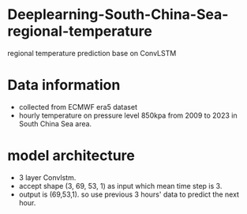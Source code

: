 # Deeplearning-South-China-Sea-regional-temperature
regional temperature prediction base on ConvLSTM
# Data information
- collected from ECMWF era5 dataset
- hourly temperature on pressure level 850kpa from 2009 to 2023 in South China Sea area.
# model architecture
- 3 layer Convlstm.
- accept shape (3, 69, 53, 1) as input which mean time step is 3.
- output is (69,53,1). so use previous 3 hours' data to predict the next hour.
  
